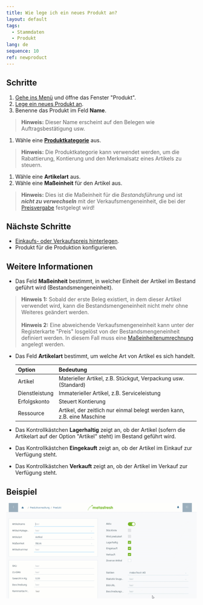 ```yaml
---
title: Wie lege ich ein neues Produkt an?
layout: default
tags:
  - Stammdaten
  - Produkt
lang: de
sequence: 10
ref: newproduct
---
```


## Schritte
1. [Gehe ins Menü](Menu) und öffne das Fenster "Produkt".
1. [Lege ein neues Produkt an](Neuer_Datensatz_Fenster_Webui).
1. Benenne das Produkt im Feld **Name**.
 >**Hinweis:** Dieser Name erscheint auf den Belegen wie Auftragsbestätigung usw.

1. Wähle eine [**Produktkategorie**](NeueProduktkategorie) aus.
 >**Hinweis:** Die Produktkategorie kann verwendet werden, um die Rabattierung, Kontierung und den Merkmalsatz eines Artikels zu steuern.

1. Wähle eine **Artikelart** aus.
1. Wähle eine **Maßeinheit** für den Artikel aus.
 >**Hinweis:** Dies ist die Maßeinheit für die *Bestandsführung* und ist ***nicht zu verwechseln*** mit der Verkaufsmengeneinheit, die bei der [Preisvergabe](ProduktPreis) festgelegt wird!

## Nächste Schritte
- [Einkaufs- oder Verkaufspreis hinterlegen](ProduktPreis).
- Produkt für die Produktion konfigurieren.

## Weitere Informationen
- Das Feld **Maßeinheit** bestimmt, in welcher Einheit der Artikel im Bestand geführt wird (Bestandsmengeneinheit).
 >**Hinweis 1:** Sobald der erste Beleg existiert, in dem dieser Artikel verwendet wird, kann die Bestandsmengeneinheit nicht mehr ohne Weiteres geändert werden.<br><br>
 >**Hinweis 2:** Eine abweichende Verkaufsmengeneinheit kann unter der Registerkarte "Preis" losgelöst von der Bestandsmengeneinheit definiert werden. In diesem Fall muss eine [Maßeinheitenumrechnung](Masseinheiten_umrechnen) angelegt werden.

- Das Feld **Artikelart** bestimmt, um welche Art von Artikel es sich handelt.

  | Option | Bedeutung |
  | :--- | :--- |
  | Artikel | Materieller Artikel, z.B. Stückgut, Verpackung usw. (Standard) |
  | Dienstleistung | Immaterieller Artikel, z.B. Serviceleistung |
  | Erfolgskonto | Steuert Kontierung |
  | Ressource | Artikel, der zeitlich nur einmal belegt werden kann, z.B. eine Maschine |

- Das Kontrollkästchen **Lagerhaltig** zeigt an, ob der Artikel (sofern die Artikelart auf der Option "Artikel" steht) im Bestand geführt wird.
- Das Kontrollkästchen **Eingekauft** zeigt an, ob der Artikel im Einkauf zur Verfügung steht.
- Das Kontrollkästchen **Verkauft** zeigt an, ob der Artikel im Verkauf zur Verfügung steht.

## Beispiel
<kbd><img src="assets/neuesprodukt.gif" alt="GIF: Neues Produkt anlegen"></kbd>
